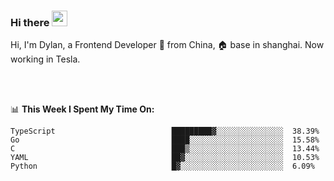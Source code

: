 ### Hi there <img src="https://media.giphy.com/media/hvRJCLFzcasrR4ia7z/giphy.gif" width="25px">

<!-- ![visitors](https://visitor-badge.glitch.me/badge?page_id=dislfyer.dislfyer) -->

Hi, I'm Dylan, a Frontend Developer 🚀 from China, 🏠 base in shanghai. Now working in Tesla.

<br/>
<br/>

📊 **This Week I Spent My Time On:**


<!--START_SECTION:waka-->

```text
TypeScript                          █████████▓░░░░░░░░░░░░░░░  38.39%
Go                                  ████░░░░░░░░░░░░░░░░░░░░░  15.58%
C                                   ███▒░░░░░░░░░░░░░░░░░░░░░  13.44%
YAML                                ██▓░░░░░░░░░░░░░░░░░░░░░░  10.53%
Python                              █▓░░░░░░░░░░░░░░░░░░░░░░░  6.09%
```

<!--END_SECTION:waka-->

<!--
**About Me:**
 -->
